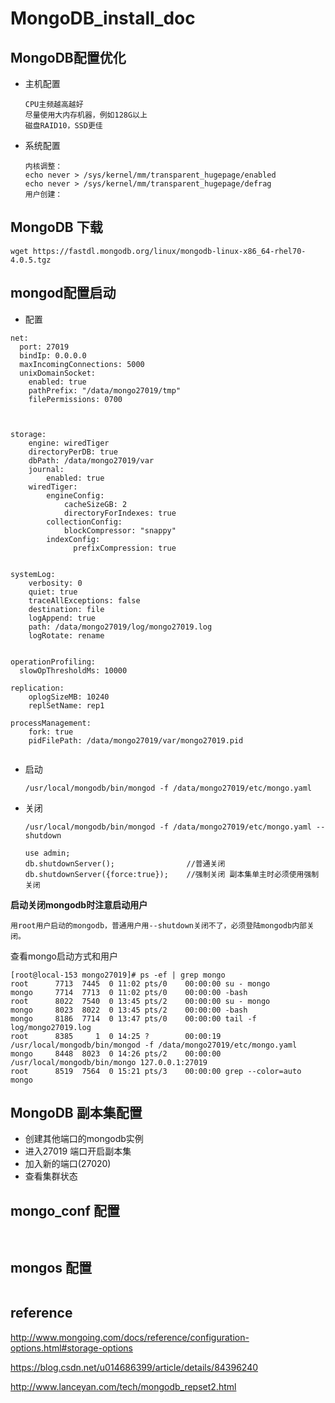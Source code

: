 # MongoDB\_install\_doc

## MongoDB配置优化

* 主机配置

    ```
    CPU主频越高越好
    尽量使用大内存机器，例如128G以上
    磁盘RAID10，SSD更佳
    ```

* 系统配置

    ```
    内核调整：
    echo never > /sys/kernel/mm/transparent_hugepage/enabled
    echo never > /sys/kernel/mm/transparent_hugepage/defrag
    用户创建：
    ```

## MongoDB 下载

```
wget https://fastdl.mongodb.org/linux/mongodb-linux-x86_64-rhel70-4.0.5.tgz
```



## mongod配置启动 

* 配置

```
net:
  port: 27019
  bindIp: 0.0.0.0 
  maxIncomingConnections: 5000
  unixDomainSocket:
    enabled: true
    pathPrefix: "/data/mongo27019/tmp"
    filePermissions: 0700



storage:
    engine: wiredTiger
    directoryPerDB: true
    dbPath: /data/mongo27019/var
    journal:
        enabled: true
    wiredTiger:
        engineConfig:
            cacheSizeGB: 2
            directoryForIndexes: true
        collectionConfig:
            blockCompressor: "snappy"
        indexConfig:
              prefixCompression: true


systemLog:
    verbosity: 0
    quiet: true
    traceAllExceptions: false
    destination: file
    logAppend: true
    path: /data/mongo27019/log/mongo27019.log
    logRotate: rename
    

operationProfiling:
  slowOpThresholdMs: 10000

replication:
    oplogSizeMB: 10240
    replSetName: rep1 

processManagement:
    fork: true
    pidFilePath: /data/mongo27019/var/mongo27019.pid
   
```
    
    
* 启动

    ```
    /usr/local/mongodb/bin/mongod -f /data/mongo27019/etc/mongo.yaml
    ```
* 关闭

    ```
    /usr/local/mongodb/bin/mongod -f /data/mongo27019/etc/mongo.yaml --shutdown
    ```
    
    ```
    use admin;
    db.shutdownServer();                //普通关闭
    db.shutdownServer({force:true});    //强制关闭 副本集单主时必须使用强制关闭
    ```


**启动关闭mongodb时注意启动用户**

```
用root用户启动的mongodb，普通用户用--shutdown关闭不了，必须登陆mongodb内部关闭。
```

查看mongo启动方式和用户

```
[root@local-153 mongo27019]# ps -ef | grep mongo
root      7713  7445  0 11:02 pts/0    00:00:00 su - mongo
mongo     7714  7713  0 11:02 pts/0    00:00:00 -bash
root      8022  7540  0 13:45 pts/2    00:00:00 su - mongo
mongo     8023  8022  0 13:45 pts/2    00:00:00 -bash
mongo     8186  7714  0 13:47 pts/0    00:00:00 tail -f log/mongo27019.log
root      8385     1  0 14:25 ?        00:00:19 /usr/local/mongodb/bin/mongod -f /data/mongo27019/etc/mongo.yaml
mongo     8448  8023  0 14:26 pts/2    00:00:00 /usr/local/mongodb/bin/mongo 127.0.0.1:27019
root      8519  7564  0 15:21 pts/3    00:00:00 grep --color=auto mongo
```


## MongoDB 副本集配置

* 创建其他端口的mongodb实例
* 进入27019 端口开启副本集
* 加入新的端口(27020)
* 查看集群状态



## mongo_conf 配置

```


```


## mongos 配置

```

```


## reference

<a>http://www.mongoing.com/docs/reference/configuration-options.html#storage-options

<a>https://blog.csdn.net/u014686399/article/details/84396240

<a> http://www.lanceyan.com/tech/mongodb_repset2.html
